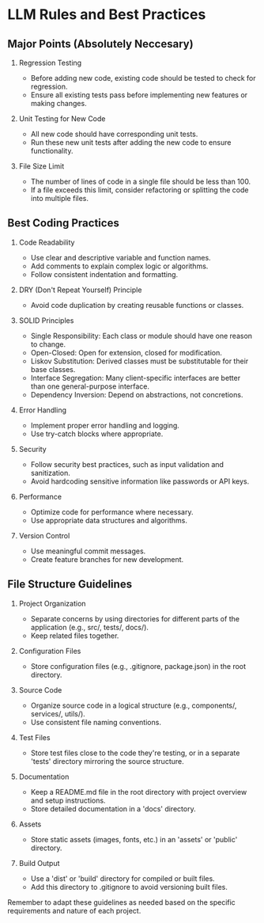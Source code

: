 # LLM Rules and Best Practices

## Major Points (Absolutely Neccesary)

1. Regression Testing
   - Before adding new code, existing code should be tested to check for regression.
   - Ensure all existing tests pass before implementing new features or making changes.

2. Unit Testing for New Code
   - All new code should have corresponding unit tests.
   - Run these new unit tests after adding the new code to ensure functionality.

3. File Size Limit
   - The number of lines of code in a single file should be less than 100.
   - If a file exceeds this limit, consider refactoring or splitting the code into multiple files.

## Best Coding Practices

1. Code Readability
   - Use clear and descriptive variable and function names.
   - Add comments to explain complex logic or algorithms.
   - Follow consistent indentation and formatting.

2. DRY (Don't Repeat Yourself) Principle
   - Avoid code duplication by creating reusable functions or classes.

3. SOLID Principles
   - Single Responsibility: Each class or module should have one reason to change.
   - Open-Closed: Open for extension, closed for modification.
   - Liskov Substitution: Derived classes must be substitutable for their base classes.
   - Interface Segregation: Many client-specific interfaces are better than one general-purpose interface.
   - Dependency Inversion: Depend on abstractions, not concretions.

4. Error Handling
   - Implement proper error handling and logging.
   - Use try-catch blocks where appropriate.

5. Security
   - Follow security best practices, such as input validation and sanitization.
   - Avoid hardcoding sensitive information like passwords or API keys.

6. Performance
   - Optimize code for performance where necessary.
   - Use appropriate data structures and algorithms.

7. Version Control
   - Use meaningful commit messages.
   - Create feature branches for new development.

## File Structure Guidelines

1. Project Organization
   - Separate concerns by using directories for different parts of the application (e.g., src/, tests/, docs/).
   - Keep related files together.

2. Configuration Files
   - Store configuration files (e.g., .gitignore, package.json) in the root directory.

3. Source Code
   - Organize source code in a logical structure (e.g., components/, services/, utils/).
   - Use consistent file naming conventions.

4. Test Files
   - Store test files close to the code they're testing, or in a separate 'tests' directory mirroring the source structure.

5. Documentation
   - Keep a README.md file in the root directory with project overview and setup instructions.
   - Store detailed documentation in a 'docs' directory.

6. Assets
   - Store static assets (images, fonts, etc.) in an 'assets' or 'public' directory.

7. Build Output
   - Use a 'dist' or 'build' directory for compiled or built files.
   - Add this directory to .gitignore to avoid versioning built files.

Remember to adapt these guidelines as needed based on the specific requirements and nature of each project.
